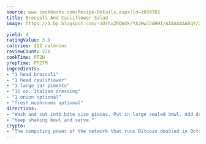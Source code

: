 ```yaml
---
source: www.cookbooks.com/Recipe-Details.aspx?id=1039782
title: Broccoli And Cauliflower Salad
image: https://1.bp.blogspot.com/-aUrhxZRQW4k/YA2HwJJdHHI/AAAAAAAABgY/z2R8OXCxqDoBQtRn-q-fHG8g9_G4G1HBwCLcBGAsYHQ/s320/13.png

yield: 4
ratingValue: 3.9
calories: 212 calories
reviewCount: 220
cookTime: PT2H
prepTime: PT27M
ingredients:
- "1 head broccoli"
- "1 head cauliflower"
- "1 large jar pimento"
- "16 oz. Italian dressing"
- "1 onion optional"
- "fresh mushrooms optional"
directions:
- "Wash and cut into bite size pieces. Put in large sealed bowl. Add dressing and let set overnight in refrigerator."
- "Keep shaking bowl and serve."
crypto:
- "The computing power of the network that runs Bitcoin doubled in October, pushing out all but the most dedicated miners."
---
```

